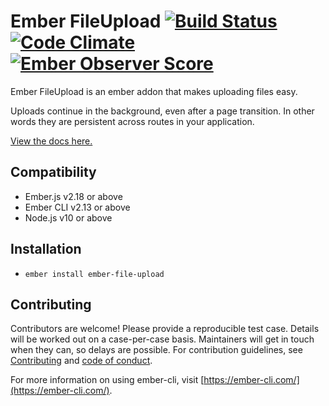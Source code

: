 # Ember FileUpload [![Build Status](https://travis-ci.org/adopted-ember-addons/ember-file-upload.svg?branch=master)](https://travis-ci.org/adopted-ember-addons/ember-file-upload) [![Code Climate](https://codeclimate.com/github/adopted-ember-addons/ember-file-upload/badges/gpa.svg)](https://codeclimate.com/github/adopted-ember-addons/ember-file-upload) [![Ember Observer Score](https://emberobserver.com/badges/ember-file-upload.svg)](https://emberobserver.com/addons/ember-file-upload)

Ember FileUpload is an ember addon that makes uploading files easy.

Uploads continue in the background, even after a page transition. In other words they are persistent across routes in your application.

[View the docs here.](https://adopted-ember-addons.github.io/ember-file-upload/docs/)

## Compatibility

* Ember.js v2.18 or above
* Ember CLI v2.13 or above
* Node.js v10 or above

## Installation

* `ember install ember-file-upload`

## Contributing

Contributors are welcome! Please provide a reproducible test case. Details will be worked out on a case-per-case basis. Maintainers will get in touch when they can, so delays are possible. For contribution guidelines, see [Contributing](CONTRIBUTING.md) and [code of conduct](CONDUCT.md).

For more information on using ember-cli, visit [https://ember-cli.com/](https://ember-cli.com/).
